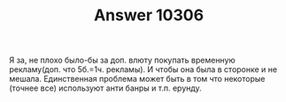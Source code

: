 ﻿---
title: "Answer 10306"
se.owner.user_id: 380666
se.owner.display_name: "Egr"
se.owner.link: "https://ru.meta.stackoverflow.com/users/380666/egr"
se.answer_id: 10306
se.question_id: 10301
se.post_type: answer
se.score: -4
se.is_accepted: False
---
<p>Я за, не плохо было-бы за доп. влюту покупать временную рекламу(доп. что 5б.=1ч. рекламы).
И чтобы она была в сторонке и не мешала. Единственная проблема может быть в том что некоторые (точнее все) используют анти банры и т.п. ерунду.</p>
